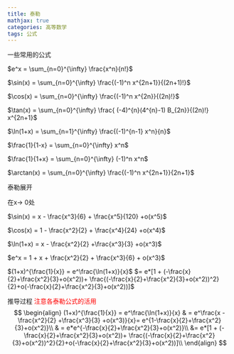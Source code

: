 ```yaml
---
title: 泰勒
mathjax: true
categories: 高等数学
tags: 公式
---
```

一些常用的公式
<!--more-->
$e^x = \sum_{n=0}^{\infty} \frac{x^n}{n!}$

$\sin(x) = \sum_{n=0}^{\infty} \frac{(-1)^n x^{2n+1}}{(2n+1)!}$

$\cos(x) = \sum_{n=0}^{\infty} \frac{(-1)^n x^{2n}}{(2n)!}$

$\tan(x) = \sum_{n=0}^{\infty} \frac{ (-4)^{n}(4^{n}-1) B_{2n}}{(2n)!} x^{2n+1}$

$\ln(1+x) = \sum_{n=1}^{\infty} \frac{(-1)^{n-1} x^n}{n}$

$\frac{1}{1-x} = \sum_{n=0}^{\infty} x^n$

$\frac{1}{1+x} = \sum_{n=0}^{\infty} (-1)^n x^n$

$\arctan(x) = \sum_{n=0}^{\infty} \frac{(-1)^n x^{2n+1}}{2n+1}$

泰勒展开

在x-> 0处

$\sin(x) = x - \frac{x^3}{6} + \frac{x^5}{120} +o(x^5)$

$\cos(x) = 1 - \frac{x^2}{2} + \frac{x^4}{24} +o(x^4)$

$\ln(1+x) = x - \frac{x^2}{2} +\frac{x^3}{3} +o(x^3)$

$e^x = 1 + x + \frac{x^2}{2} + \frac{x^3}{6} + o(x^3)$


$(1+x)^{\frac{1}{x}} = e^\frac{\ln(1+x)}{x}$
$= e*[1 + (-\frac{x}{2}+\frac{x^2}{3}+o(x^2))+ \frac{(-\frac{x}{2}+\frac{x^2}{3}+o(x^2))^2}{2}+o(-\frac{x}{2}+\frac{x^2}{3}+o(x^2))]$ 

推导过程
<font color =red>注意各泰勒公式的活用 </font>
$$
\begin{align}
(1+x)^{\frac{1}{x}} = e^\frac{\ln(1+x)}{x}
& = e^\frac{x - \frac{x^2}{2} +\frac{x^3}{3} +o(x^3)}{x}= e^{1-\frac{x}{2}+\frac{x^2}{3}+o(x^2)}\\
& = e*e^{-\frac{x}{2}+\frac{x^2}{3}+o(x^2)}\\
&= e*[1 + (-\frac{x}{2}+\frac{x^2}{3}+o(x^2))+ \frac{(-\frac{x}{2}+\frac{x^2}{3}+o(x^2))^2}{2}+o(-\frac{x}{2}+\frac{x^2}{3}+o(x^2))]\\
\end{align}
$$
